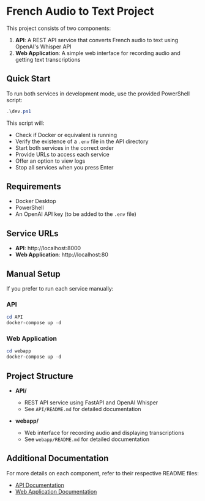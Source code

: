 # French Audio to Text Project

This project consists of two components:
1. **API**: A REST API service that converts French audio to text using OpenAI's Whisper API
2. **Web Application**: A simple web interface for recording audio and getting text transcriptions

## Quick Start

To run both services in development mode, use the provided PowerShell script:

```powershell
.\dev.ps1
```

This script will:
- Check if Docker or equivalent is running
- Verify the existence of a `.env` file in the API directory
- Start both services in the correct order
- Provide URLs to access each service
- Offer an option to view logs
- Stop all services when you press Enter

## Requirements

- Docker Desktop
- PowerShell
- An OpenAI API key (to be added to the `.env` file)

## Service URLs

- **API**: http://localhost:8000
- **Web Application**: http://localhost:80

## Manual Setup

If you prefer to run each service manually:

### API

```powershell
cd API
docker-compose up -d
```

### Web Application

```powershell
cd webapp
docker-compose up -d
```

## Project Structure

- **API/**
  - REST API service using FastAPI and OpenAI Whisper
  - See `API/README.md` for detailed documentation

- **webapp/**
  - Web interface for recording audio and displaying transcriptions
  - See `webapp/README.md` for detailed documentation

## Additional Documentation

For more details on each component, refer to their respective README files:
- [API Documentation](./API/README.md)
- [Web Application Documentation](./webapp/README.md)
